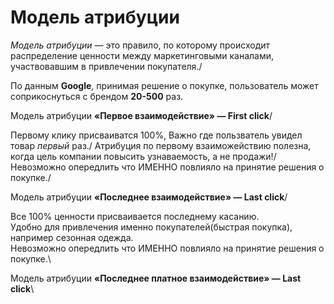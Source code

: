 # Модель атрибуции

*Модель атрибуции* — это правило, по которому происходит распределение ценности между маркетинговыми каналами, участвовавшим в привлечении покупателя./

По данным **Google**, принимая решение о покупке, пользователь может соприкоснуться с брендом **20-500** раз.

Модель атрибуции **«Первое взаимодействие» — First click**/

Первому клику присваиватся 100%, Важно где пользватель увидел товар *первый* раз./
Атрибуция по первому взаиможействию полезна, когда цель компании повысить узнаваемость, а не продажи!/
Невозможно опередлить что ИМЕННО повлияло на принятие решения о покупке./

Модель атрибуции **«Последнее взаимодействие» — Last click**/

Все 100% ценности присваивается последнему касанию. \
Удобно для привлечения именно покупателей(быстрая покупка), например сезонная одежда.\
Невозможно опередлить что ИМЕННО повлияло на принятие решения о покупке.\
 
Модель атрибуции **«Последнее платное взаимодействие» — Last click**\
